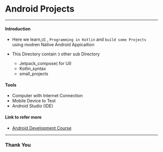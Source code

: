 # Android Projects
---


#### Introduction 
- Here we learn,`UI` , `Programming in Kotlin` and `build some Projects` using modren Native Android Appicaition

- This Directory contain `3` other sub Directory
    - Jetpack_compose( for UI)
    - Kotlin_syntax
    - small_projects


#### Tools
- Computer with Internet Connection
- Mobile Device to Test 
- Android Studio (IDE) 


#### Link to refer more
- [Android Development Course](https://developer.android.com/courses/android-basics-compose/course?authuser=1)

---

### Thank You
